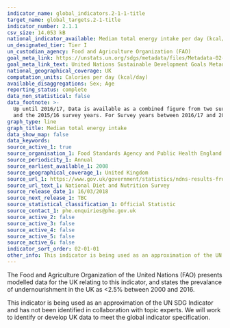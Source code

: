 ```yaml
---
indicator_name: global_indicators.2-1-1-title
target_name: global_targets.2-1-title
indicator_number: 2.1.1
csv_size: 14.053 kB
national_indicator_available: Median total energy intake per day (kcal/day)
un_designated_tier: Tier I
un_custodian_agency: Food and Agriculture Organization (FAO)
goal_meta_link: https://unstats.un.org/sdgs/metadata/files/Metadata-02-01-01.pdf
goal_meta_link_text: United Nations Sustainable Development Goals Metadata (PDF 270 KB)
national_geographical_coverage: UK
computation_units: Calories per day (kcal/day)
available_disaggregations: Sex; Age
reporting_status: complete
data_non_statistical: false
data_footnote: >-
  Up until 2016/17, Data is available as a combined figure from two survey years.  Each survey year spans two calendar years.  The year shown on the x-axis refers to the middle year from the combined survey years.  I.e. for year 2015 on the x axis, data is combined from both the 2014/15
  and the 2015/16 survey years. For Survey years between 2016/17 and 2018/19, data is combined from three survey years. For these survey years 2018 appears on th x-axis
graph_type: line
graph_title: Median total energy intake
data_show_map: false
data_keywords:
source_active_1: true
source_organisation_1: Food Standards Agency and Public Health England
source_periodicity_1: Annual
source_earliest_available_1: 2008
source_geographical_coverage_1: United Kingdom
source_url_1: https://www.gov.uk/government/statistics/ndns-results-from-years-7-and-8-combined
source_url_text_1: National Diet and Nutrition Survey
source_release_date_1: 16/03/2018
source_next_release_1: TBC
source_statistical_classification_1: Official Statistic
source_contact_1: phe.enquiries@phe.gov.uk
source_active_2: false
source_active_3: false
source_active_4: false
source_active_5: false
source_active_6: false
indicator_sort_order: 02-01-01
other_info: This indicator is being used as an approximation of the UN SDG Indicator. Where possible, we will work to identify or develop UK data to meet the global indicator specification. This indicator has not been identified in collaboration with topic experts.
---
```

The Food and Agriculture Organization of the United Nations (FAO) presents modelled data for the UK relating to this indicator, and states the prevalance of undernourishment in the UK as <2.5% between 2000 and 2016. 

This indicator is being used as an approximation of the UN SDG Indicator and has not been identified in collaboration with topic experts. We will work to identify or develop UK data to meet the global indicator specification.
